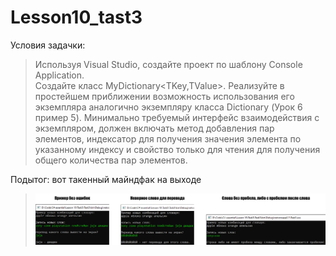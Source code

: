 # Lesson10_tast3
Условия задачки:
>Используя Visual Studio, создайте проект по шаблону Console Application.  
Создайте класс MyDictionary<TKey,TValue>. 
Реализуйте в простейшем приближении возможность использования его экземпляра аналогично экземпляру класса Dictionary (Урок 6 пример 5). 
Минимально требуемый интерфейс взаимодействия с экземпляром, должен включать метод добавления пар элементов, 
индексатор для получения значения элемента по указанному индексу и свойство только для чтения для получения общего количества пар элементов.  

Подытог: вот такенный майндфак на выходе
>![](Task3/Program_output.jpg)
